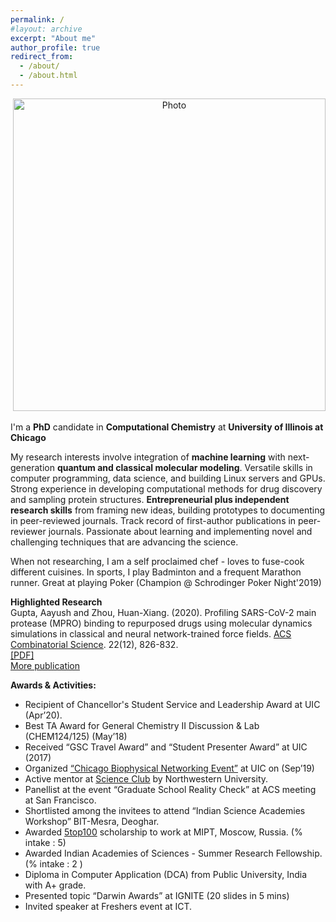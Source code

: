 ```yaml
---
permalink: /
#layout: archive
excerpt: "About me"
author_profile: true
redirect_from:
  - /about/
  - /about.html
---
```


<p align="center">
  <img src="https://aaayushg.github.io/images/aayu1.jpeg?raw=true" alt="Photo" style="width: 500px;"/> 
</p>

I'm a **PhD** candidate in **Computational Chemistry** at **University of Illinois at Chicago**

My research interests involve integration of **machine learning** with next-generation **quantum and classical molecular modeling**. Versatile skills in computer programming, data science, and building Linux servers and GPUs. Strong experience in developing computational methods for drug discovery and sampling protein structures. **Entrepreneurial plus independent research skills** from framing new ideas, building prototypes to documenting in peer-reviewed journals. Track record of first-author publications in peer-reviewer journals. Passionate about learning and implementing novel and challenging techniques that are advancing the science.

When not researching, I am a self proclaimed chef - loves to fuse-cook different cuisines. In sports, I play Badminton and a frequent Marathon runner. Great at playing Poker (Champion @ Schrodinger Poker Night'2019)

**Highlighted Research**<br/>
Gupta, Aayush and Zhou, Huan-Xiang. (2020). Profiling SARS-CoV-2 main protease (MPRO) binding to repurposed drugs using molecular dynamics simulations in classical and neural network-trained force fields. [ACS Combinatorial Science](https://pubs.acs.org/doi/abs/10.1021/acscombsci.0c00140). 22(12), 826-832.<br/>
[[PDF]](https://aaayushg.github.io/files/acscomb.pdf)<br/>
[More publication](https://aaayushg.github.io/publications/)

**Awards & Activities:**
* Recipient of Chancellor's Student Service and Leadership Award at UIC (Apr’20).
* Best TA Award for General Chemistry II Discussion & Lab (CHEM124/125) (May’18) 
* Received “GSC Travel Award” and “Student Presenter Award” at UIC (2017) 
* Organized [“Chicago Biophysical Networking Event”](https://biophysicschicago.webnode.com/) at UIC on (Sep’19)
* Active mentor at [Science Club](https://scienceclub.northwestern.edu/) by Northwestern University.
* Panellist at the event “Graduate School Reality Check” at ACS meeting at San Francisco.
* Shortlisted among the invitees to attend “Indian Science Academies Workshop” BIT-Mesra, Deoghar. 
* Awarded [5top100](http://5top100.ru/) scholarship to work at MIPT, Moscow, Russia. (% intake : 5)
* Awarded Indian Academies of Sciences - Summer Research Fellowship. (% intake : 2 )
* Diploma in Computer Application (DCA) from Public University, India with A+ grade.
* Presented topic “Darwin Awards” at IGNITE (20 slides in 5 mins)
* Invited speaker at Freshers event at ICT.

